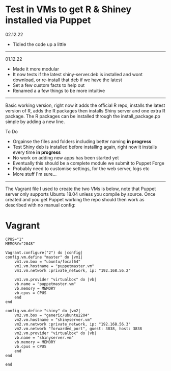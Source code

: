 # Test in VMs to get R & Shiney installed via Puppet

02.12.22
- Tidied the code up a little

---

01.12.22
- Made it more modular
- It now tests if the latest shiny-server.deb is installed and wont download, or re-install that deb if we have the latest
- Set a few custom facts to help out
- Renamed a a few things to be more intuitive

---

Basic working version, right now it adds the official R repo, installs the latest version of R, adds the R packages then installs Shiny server and one extra R package. The R packages can be installed through the install_package.pp simple by adding a new line.

To Do
- Orgainse the files and folders including better naming **in progress**
- Test Shiny deb is installed before installing again, right now it installs every time  **in progress**
- No work on adding new apps has been started yet
- Eventually this should be a complete module we submit to Puppet Forge
- Probably need to customise settings, for the web server, logs etc
- More stuff I'm sure...

---

The Vagrant file I used to create the two VMs is below, note that Puppet server only supports Ubuntu 18.04 unless you compile by source. Once created and you get Puppet working the repo should then work as described with no manual config:

# Vagrant
    CPUS="1"
    MEMORY="2048"

    Vagrant.configure("2") do |config|
    config.vm.define "master" do |vm1|
        vm1.vm.box = "ubuntu/focal64" 
        vm1.vm.hostname = "puppetmaster.vm"
        vm1.vm.network :private_network, ip: "192.168.56.2"
        
        vm1.vm.provider "virtualbox" do |vb|
        vb.name = "puppetmaster.vm"
        vb.memory = MEMORY
        vb.cpus = CPUS
        end
    end

    config.vm.define "shiny" do |vm2|
        vm2.vm.box = "generic/ubuntu2204"
        vm2.vm.hostname = "shinyserver.vm"
        vm2.vm.network :private_network, ip: "192.168.56.3"
        vm2.vm.network "forwarded_port", guest: 3838, host: 3838
        vm2.vm.provider "virtualbox" do |vb|
        vb.name = "shinyserver.vm"
        vb.memory = MEMORY
        vb.cpus = CPUS
        end
    end

    end
